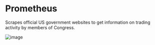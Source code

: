 # Prometheus
Scrapes official US government websites to get information on trading activity by members of Congress. 

![image](https://github.com/user-attachments/assets/d7dc7d30-1c05-4852-84d4-e2be134fe886)

